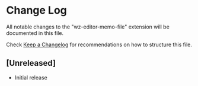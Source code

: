 # Change Log
All notable changes to the "wz-editor-memo-file" extension will be documented in this file.

Check [Keep a Changelog](http://keepachangelog.com/) for recommendations on how to structure this file.

## [Unreleased]
- Initial release